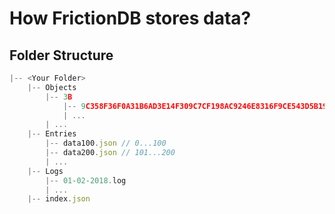 #  How FrictionDB stores data?

## Folder Structure
```js
|-- <Your Folder>
	|-- Objects
    	|-- 3B
        	|-- 9C358F36F0A31B6AD3E14F309C7CF198AC9246E8316F9CE543D5B19AC02B80
            | ...
        | ...
    |-- Entries
    	|-- data100.json // 0...100
        |-- data200.json // 101...200
        | ...
    |-- Logs
    	|-- 01-02-2018.log
        | ...
    |-- index.json
```
